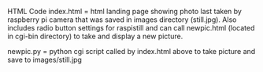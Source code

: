 HTML Code
index.html = html landing page showing photo last taken by raspberry pi camera that was saved in images directory (still.jpg).  Also includes radio button settings for raspistill and can call newpic.html (located in cgi-bin directory) to take and display a new picture.

newpic.py = python cgi script called by index.html above to take picture and save to images/still.jpg


